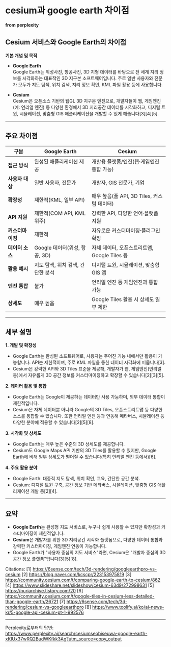 # cesium과 google earth 차이점

**from perplexity**



## Cesium 서비스와 Google Earth의 차이점

**기본 개념 및 목적**

- **Google Earth**  
  Google Earth는 위성사진, 항공사진, 3D 지형 데이터를 바탕으로 전 세계 지리 정보를 시각화하는 대표적인 3D 지구본 소프트웨어입니다. 주로 일반 사용자와 전문가 모두가 지도 탐색, 위치 검색, 지리 정보 확인, KML 파일 활용 등에 사용합니다.

- **Cesium**  
  Cesium은 오픈소스 기반의 웹GL 3D 지구본 엔진으로, 개발자들이 웹, 게임엔진(예: 언리얼 엔진) 등 다양한 환경에서 3D 지리공간 데이터를 시각화하고, 디지털 트윈, 시뮬레이션, 맞춤형 GIS 애플리케이션을 개발할 수 있게 해줍니다[3][4][5].

---

## 주요 차이점

| 구분              | Google Earth                         | Cesium                                       |
|-------------------|--------------------------------------|----------------------------------------------|
| **접근 방식**     | 완성된 애플리케이션 제공             | 개발용 플랫폼/엔진(웹·게임엔진 통합 가능)    |
| **사용자 대상**   | 일반 사용자, 전문가                  | 개발자, GIS 전문가, 기업                     |
| **확장성**        | 제한적(KML, 일부 API)                | 매우 높음(풀 API, 3D Tiles, 커스텀 데이터)   |
| **API 지원**      | 제한적(COM API, KML 위주)            | 강력한 API, 다양한 언어·플랫폼 지원          |
| **커스터마이징**  | 제한적                               | 자유로운 커스터마이징·플러그인 확장          |
| **데이터 소스**   | Google 데이터(위성, 항공, 3D)        | 자체 데이터, 오픈스트리트맵, Google Tiles 등 |
| **활용 예시**     | 지도 탐색, 위치 검색, 간단한 분석     | 디지털 트윈, 시뮬레이션, 맞춤형 GIS 앱       |
| **엔진 통합**     | 불가                                 | 언리얼 엔진 등 게임엔진과 통합 가능          |
| **상세도**        | 매우 높음                            | Google Tiles 활용 시 상세도 일부 제한         |

---

## 세부 설명

**1. 개발 및 확장성**
- Google Earth는 완성된 소프트웨어로, 사용자는 주어진 기능 내에서만 활용이 가능합니다. API는 제한적이며, 주로 KML 파일을 통한 데이터 시각화에 머뭅니다[3].
- Cesium은 강력한 API와 3D Tiles 표준을 제공해, 개발자가 웹, 게임엔진(언리얼 등)에서 자유롭게 3D 공간 정보를 커스터마이징하고 확장할 수 있습니다[2][3][5].

**2. 데이터 활용 및 통합**
- Google Earth는 Google이 제공하는 데이터만 사용 가능하며, 외부 데이터 통합이 제한적입니다.
- Cesium은 자체 데이터뿐 아니라 Google의 3D Tiles, 오픈스트리트맵 등 다양한 소스를 통합할 수 있습니다. 또한 언리얼 엔진 등과 연동해 메타버스, 시뮬레이션 등 다양한 분야에 적용할 수 있습니다[2][5][8].

**3. 시각화 및 상세도**
- Google Earth는 매우 높은 수준의 3D 상세도를 제공합니다.
- Cesium도 Google Maps API 기반의 3D Tiles를 활용할 수 있지만, Google Earth에 비해 일부 상세도가 떨어질 수 있습니다(특히 언리얼 엔진 등에서)[6].

**4. 주요 활용 분야**
- Google Earth: 대중적 지도 탐색, 위치 확인, 교육, 간단한 공간 분석.
- Cesium: 디지털 트윈 구축, 공간 정보 기반 메타버스, 시뮬레이션, 맞춤형 GIS 애플리케이션 개발 등[2][4].

---

## 요약

- **Google Earth**는 완성형 지도 서비스로, 누구나 쉽게 사용할 수 있지만 확장성과 커스터마이징이 제한적입니다.
- **Cesium**은 개발자를 위한 3D 지리공간 시각화 플랫폼으로, 다양한 데이터 통합과 강력한 커스터마이징, 게임엔진 연동이 가능합니다.
- Google Earth가 "사용자 중심의 지도 서비스"라면, Cesium은 "개발자 중심의 3D 공간 정보 플랫폼"입니다[3][5][8].

Citations:
[1] https://6sense.com/tech/3d-rendering/googleearthpro-vs-cesium
[2] https://blog.naver.com/kcscpr/223153975819
[3] https://community.cesium.com/t/comparing-google-earth-to-cesium/862
[4] https://www.slideshare.net/slideshow/cesium-63d9/272998631
[5] https://nuriarchive.tistory.com/20
[6] https://community.cesium.com/t/google-tiles-in-cesium-less-detailed-than-google-earth/26721
[7] https://6sense.com/tech/3d-rendering/cesium-vs-googleearthpro
[8] https://www.toolify.ai/ko/ai-news-kr/5-google-api-cesium-pt-1-992576

---
Perplexity로부터의 답변: https://www.perplexity.ai/search/cesiumseobiseuwa-google-earth-xKIUx37wRQ2BudWKfkk3Ag?utm_source=copy_output